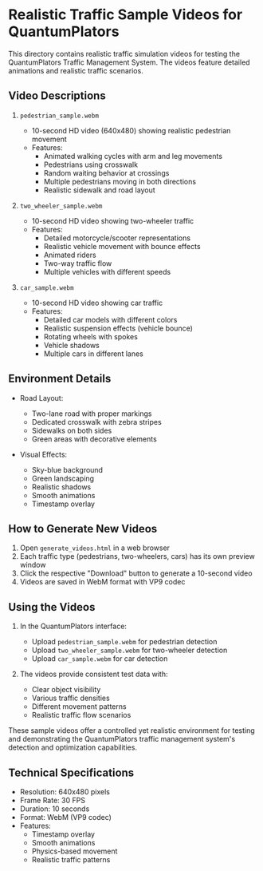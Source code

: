 # Realistic Traffic Sample Videos for QuantumPlators

This directory contains realistic traffic simulation videos for testing the QuantumPlators Traffic Management System. The videos feature detailed animations and realistic traffic scenarios.

## Video Descriptions

1. `pedestrian_sample.webm`
   - 10-second HD video (640x480) showing realistic pedestrian movement
   - Features:
     * Animated walking cycles with arm and leg movements
     * Pedestrians using crosswalk
     * Random waiting behavior at crossings
     * Multiple pedestrians moving in both directions
     * Realistic sidewalk and road layout

2. `two_wheeler_sample.webm`
   - 10-second HD video showing two-wheeler traffic
   - Features:
     * Detailed motorcycle/scooter representations
     * Realistic vehicle movement with bounce effects
     * Animated riders
     * Two-way traffic flow
     * Multiple vehicles with different speeds

3. `car_sample.webm`
   - 10-second HD video showing car traffic
   - Features:
     * Detailed car models with different colors
     * Realistic suspension effects (vehicle bounce)
     * Rotating wheels with spokes
     * Vehicle shadows
     * Multiple cars in different lanes

## Environment Details

- Road Layout:
  * Two-lane road with proper markings
  * Dedicated crosswalk with zebra stripes
  * Sidewalks on both sides
  * Green areas with decorative elements

- Visual Effects:
  * Sky-blue background
  * Green landscaping
  * Realistic shadows
  * Smooth animations
  * Timestamp overlay

## How to Generate New Videos

1. Open `generate_videos.html` in a web browser
2. Each traffic type (pedestrians, two-wheelers, cars) has its own preview window
3. Click the respective "Download" button to generate a 10-second video
4. Videos are saved in WebM format with VP9 codec

## Using the Videos

1. In the QuantumPlators interface:
   - Upload `pedestrian_sample.webm` for pedestrian detection
   - Upload `two_wheeler_sample.webm` for two-wheeler detection
   - Upload `car_sample.webm` for car detection

2. The videos provide consistent test data with:
   - Clear object visibility
   - Various traffic densities
   - Different movement patterns
   - Realistic traffic flow scenarios

These sample videos offer a controlled yet realistic environment for testing and demonstrating the QuantumPlators traffic management system's detection and optimization capabilities.

## Technical Specifications

- Resolution: 640x480 pixels
- Frame Rate: 30 FPS
- Duration: 10 seconds
- Format: WebM (VP9 codec)
- Features:
  * Timestamp overlay
  * Smooth animations
  * Physics-based movement
  * Realistic traffic patterns
